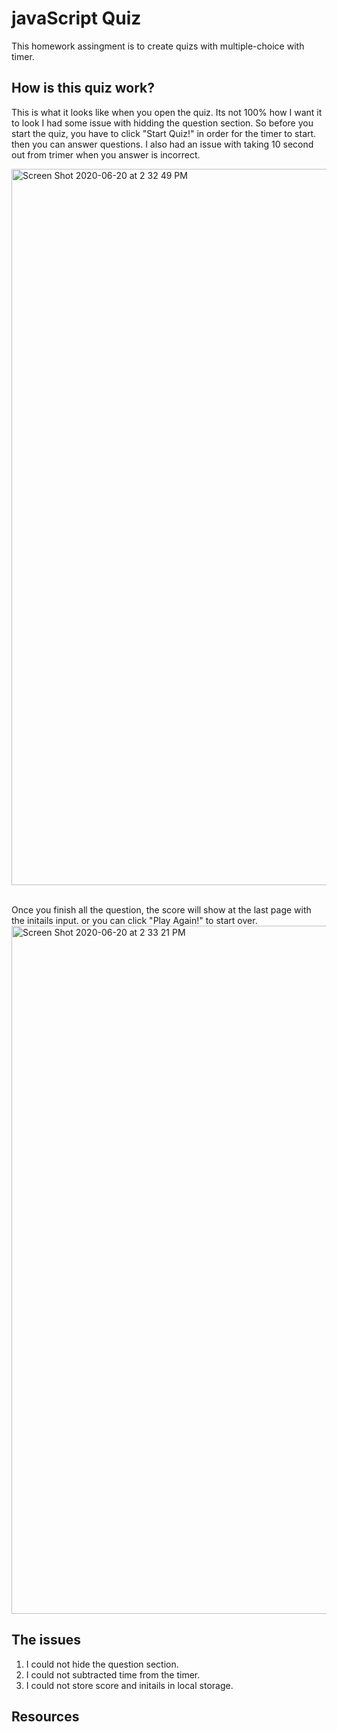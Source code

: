 # javaScript Quiz
This homework assingment is to create quizs with multiple-choice with timer.

## How is this quiz work?
This is what it looks like when you open the quiz. Its not 100% how I want it to look I had some issue with hidding the question section. So before you start the quiz, you have to click "Start Quiz!" in order for the timer to start.
then you can answer questions. I also had an issue with taking 10 second out from trimer when you answer is incorrect.

<img width="1146" alt="Screen Shot 2020-06-20 at 2 32 49 PM" src="https://user-images.githubusercontent.com/64511825/85211889-b2db9000-b30a-11ea-9e08-5db692a326ae.png"><br> <br>

Once you finish all the question, the score will show at the last page with the initails input. or you can click "Play Again!" to start over.
<img width="1101" alt="Screen Shot 2020-06-20 at 2 33 21 PM" src="https://user-images.githubusercontent.com/64511825/85211999-a0ae2180-b30b-11ea-80eb-a3fb22978ea7.png">

## The issues 
1) I could not hide the question section.
2) I could not subtracted time from the timer.
3) I could not store score and initails in local storage.

## Resources
